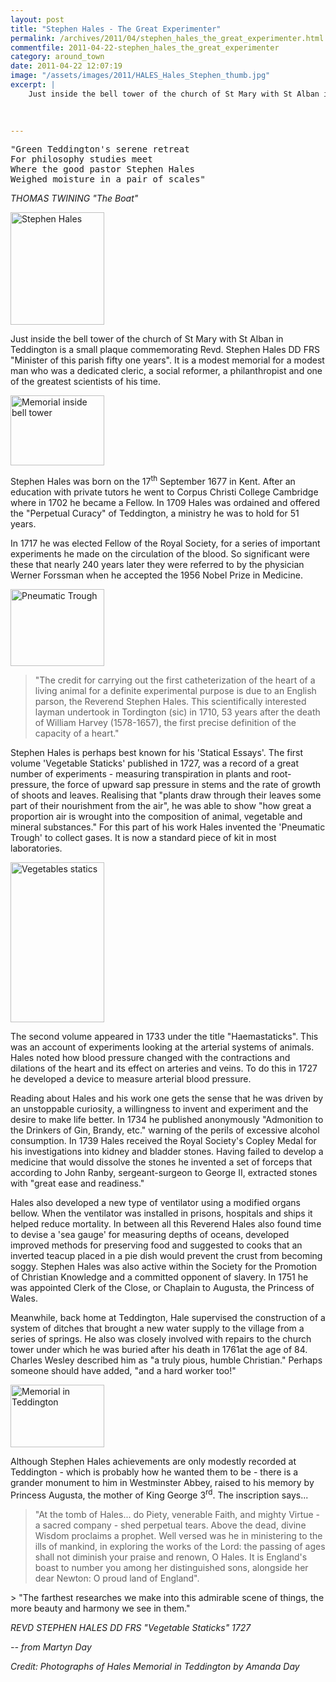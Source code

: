 ```yaml
---
layout: post
title: "Stephen Hales - The Great Experimenter"
permalink: /archives/2011/04/stephen_hales_the_great_experimenter.html
commentfile: 2011-04-22-stephen_hales_the_great_experimenter
category: around_town
date: 2011-04-22 12:07:19
image: "/assets/images/2011/HALES_Hales_Stephen_thumb.jpg"
excerpt: |
    Just inside the bell tower of the church of St Mary with St Alban in Teddington is a small plaque commemorating Revd. Stephen Hales DD FRS "Minister of this parish fifty one years". It is a modest memorial for a modest man who was a dedicated cleric, a social reformer, a philanthropist and one of the greatest scientists of his time.
    
    

---
```


<pre markdown="1" class="poem">
"Green Teddington's serene retreat
For philosophy studies meet
Where the good pastor Stephen Hales
Weighed moisture in a pair of scales"
</pre>

<cite>THOMAS TWINING "The Boat"</cite>

<a href="/assets/images/2011/HALES_Hales_Stephen.jpg" title="See larger version of - Stephen Hales"><img src="/assets/images/2011/HALES_Hales_Stephen_thumb.jpg" width="150" height="180" alt="Stephen Hales" class="photo right" /></a>

Just inside the bell tower of the church of St Mary with St Alban in Teddington is a small plaque commemorating Revd. Stephen Hales DD FRS "Minister of this parish fifty one years". It is a modest memorial for a modest man who was a dedicated cleric, a social reformer, a philanthropist and one of the greatest scientists of his time.

<a href="/assets/images/2011/HALES_memorial_church.jpg" title="See larger version of - Memorial inside bell tower"><img src="/assets/images/2011/HALES_memorial_church_thumb.jpg" width="150" height="112" alt="Memorial inside bell tower" class="photo right" /></a>

Stephen Hales was born on the 17<sup>th</sup> September 1677 in Kent. After an education with private tutors he went to Corpus Christi College Cambridge where in 1702 he became a Fellow. In 1709 Hales was ordained and offered the "Perpetual Curacy" of Teddington, a ministry he was to hold for 51 years.

In 1717 he was elected Fellow of the Royal Society, for a series of important experiments he made on the circulation of the blood. So significant were these that nearly 240 years later they were referred to by the physician Werner Forssman when he accepted the 1956 Nobel Prize in Medicine.

<a href="/assets/images/2011/HALES_Pneumatic-Trough.jpg" title="See larger version of - Pneumatic Trough"><img src="/assets/images/2011/HALES_Pneumatic-Trough_thumb.jpg" width="150" height="123" alt="Pneumatic Trough" class="photo right" /></a>

> "The credit for carrying out the first catheterization of the heart of a living animal for a definite experimental purpose is due to an English parson, the Reverend Stephen Hales. This scientifically interested layman undertook in Tordington (sic) in 1710, 53 years after the death of William Harvey (1578-1657), the first precise definition of the capacity of a heart."

Stephen Hales is perhaps best known for his 'Statical Essays'. The first volume 'Vegetable Staticks' published in 1727, was a record of a great number of experiments - measuring transpiration in plants and root-pressure, the force of upward sap pressure in stems and the rate of growth of shoots and leaves. Realising that "plants draw through their leaves some part of their nourishment from the air", he was able to show "how great a proportion air is wrought into the composition of animal, vegetable and mineral substances." For this part of his work Hales invented the 'Pneumatic Trough' to collect gases. It is now a standard piece of kit in most laboratories.

<a href="/assets/images/2011/HALES_vegetables-statics.jpg" title="See larger version of - Vegetables statics"><img src="/assets/images/2011/HALES_vegetables-statics_thumb.jpg" width="150" height="256" alt="Vegetables statics" class="photo right" /></a>

The second volume appeared in 1733 under the title "Haemastaticks". This was an account of experiments looking at the arterial systems of animals. Hales noted how blood pressure changed with the contractions and dilations of the heart and its effect on arteries and veins. To do this in 1727 he developed a device to measure arterial blood pressure.

Reading about Hales and his work one gets the sense that he was driven by an unstoppable curiosity, a willingness to invent and experiment and the desire to make life better. In 1734 he published anonymously "Admonition to the Drinkers of Gin, Brandy, etc." warning of the perils of excessive alcohol consumption. In 1739 Hales received the Royal Society's Copley Medal for his investigations into kidney and bladder stones. Having failed to develop a medicine that would dissolve the stones he invented a set of forceps that according to John Ranby, sergeant-surgeon to George II, extracted stones with "great ease and readiness."

Hales also developed a new type of ventilator using a modified organs bellow. When the ventilator was installed in prisons, hospitals and ships it helped reduce mortality. In between all this Reverend Hales also found time to devise a 'sea gauge' for measuring depths of oceans, developed improved methods for preserving food and suggested to cooks that an inverted teacup placed in a pie dish would prevent the crust from becoming soggy. Stephen Hales was also active within the Society for the Promotion of Christian Knowledge and a committed opponent of slavery. In 1751 he was appointed Clerk of the Close, or Chaplain to Augusta, the Princess of Wales.

Meanwhile, back home at Teddington, Hale supervised the construction of a system of ditches that brought a new water supply to the village from a series of springs. He also was closely involved with repairs to the church tower under which he was buried after his death in 1761at the age of 84. Charles Wesley described him as "a truly pious, humble Christian." Perhaps someone should have added, "and a hard worker too!"

<a href="/assets/images/2011/HALES_memorial.jpg" title="See larger version of - Memorial"><img src="/assets/images/2011/HALES_memorial_thumb.jpg" width="150" height="100" alt="Memorial in Teddington" class="photo right" /></a>

Although Stephen Hales achievements are only modestly recorded at Teddington - which is probably how he wanted them to be - there is a grander monument to him in Westminster Abbey, raised to his memory by Princess Augusta, the mother of King George 3<sup>rd</sup>. The inscription says...

> "At the tomb of Hales... do Piety, venerable Faith, and mighty Virtue - a sacred company - shed perpetual tears. Above the dead, divine Wisdom proclaims a prophet. Well versed was he in ministering to the ills of mankind, in exploring the works of the Lord: the passing of ages shall not diminish your praise and renown, O Hales. It is England's boast to number you among her distinguished sons, alongside her dear Newton: O proud land of England".

<div markdown="1" class="box">
> "The farthest researches we make into this admirable scene of things, the more beauty and harmony we see in them."

<cite>REVD STEPHEN HALES DD FRS "Vegetable Staticks" 1727</cite>

</div>
<cite>-- from Martyn Day</cite>

*Credit: Photographs of Hales Memorial in Teddington by Amanda Day*
